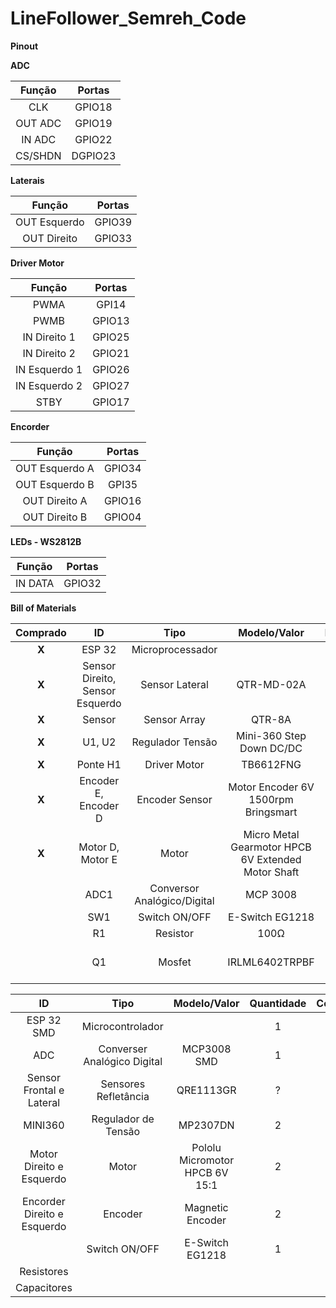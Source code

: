 # LineFollower_Semreh_Code

**Pinout**

**ADC**

| Função | Portas |
| :---: | :---: |
| CLK | GPIO18 |
| OUT ADC | GPIO19 |
| IN ADC | GPIO22 |
| CS/SHDN | DGPIO23 |

**Laterais**

| Função | Portas |
| :---: | :---: |
| OUT Esquerdo | GPIO39 |
| OUT Direito | GPIO33 |

**Driver Motor**

| Função | Portas |
| :---: | :---: |
| PWMA | GPI14 |
| PWMB | GPIO13 |
| IN Direito 1 | GPIO25 |
| IN Direito 2 | GPIO21 |
| IN Esquerdo 1 | GPIO26 |
| IN Esquerdo 2 | GPIO27 |
| STBY | GPIO17 |

**Encorder**

| Função | Portas |
| :---: | :---: |
| OUT Esquerdo A | GPIO34 |
| OUT Esquerdo B | GPI35 |
| OUT Direito A | GPIO16 |
| OUT Direito B | GPIO04 |

**LEDs - WS2812B**

| Função | Portas |
| :---: | :---: |
| IN DATA | GPIO32 |


**Bill of Materials**

| Comprado  | ID | Tipo | Modelo/Valor | Package | Quantidade |
| :---: | :---: | :---: | :---: | :---: | :---: |
| **X** | ESP 32 | Microprocessador |  |  | 1 |
| **X** | Sensor Direito, Sensor Esquerdo | Sensor Lateral | QTR-MD-02A |  | 2 |
| **X** | Sensor | Sensor Array | QTR-8A |  | 1 | 
| **X** | U1, U2 | Regulador Tensão | Mini-360 Step Down DC/DC |  | 2 |
| **X** | Ponte H1 | Driver Motor | TB6612FNG |  | 1 |
| **X** | Encoder E, Encoder D | Encoder Sensor | Motor Encoder 6V 1500rpm Bringsmart |  | 2 |
| **X** | Motor D, Motor E | Motor | Micro Metal Gearmotor HPCB 6V Extended Motor Shaft |  | 2 |
|  | ADC1 | Conversor Analógico/Digital | MCP 3008 |  | 1 |
|  | SW1 | Switch ON/OFF | E-Switch EG1218 |  | 1 |
|  | R1 | Resistor | 100Ω | R2010 | 1 |
|  | Q1 | Mosfet | IRLML6402TRPBF | Micro3™ (SOT-23) | 1 |

| ID | Tipo | Modelo/Valor | Quantidade| Comprado |
| :---: | :---: | :---: | :---: | :---: |
| ESP 32 SMD | Microcontrolador |  | 1 | S |
| ADC | Converser Analógico Digital | MCP3008 SMD | 1 | N |
| Sensor Frontal e Lateral | Sensores Refletância | QRE1113GR | ? | S |
| MINI360 | Regulador de Tensão | MP2307DN | 2 | S |
| Motor Direito e Esquerdo | Motor | Pololu Micromotor HPCB 6V 15:1 | 2 | S |
| Encorder Direito e Esquerdo | Encoder | Magnetic Encoder | 2 | S |
|  | Switch ON/OFF | E-Switch EG1218 | 1 | N |
| Resistores |
| Capacitores |